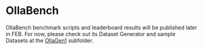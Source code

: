 # OllaBench
OllaBench benchmark scripts and leaderboard results will be published later in FEB. For now, please check out its Dataset Generator and sample Datasets at the [OllaGen1](https://github.com/Cybonto/OllaBench/tree/main/OllaGen-1) subfolder.
